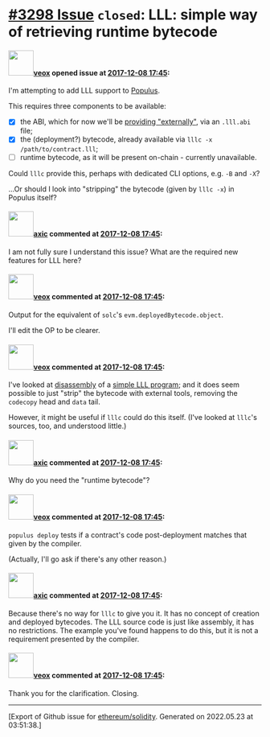 # [\#3298 Issue](https://github.com/ethereum/solidity/issues/3298) `closed`: LLL: simple way of retrieving runtime bytecode

#### <img src="https://avatars.githubusercontent.com/u/3036030?v=4" width="50">[veox](https://github.com/veox) opened issue at [2017-12-08 17:45](https://github.com/ethereum/solidity/issues/3298):

I'm attempting to add LLL support to [Populus](https://github.com/ethereum/populus).

This requires three components to be available:

- [x] the ABI, which for now we'll be [providing "externally"](https://github.com/ethereum/populus/issues/400), via an `.lll.abi` file;
- [x] the (deployment?) bytecode, already available via `lllc -x /path/to/contract.lll`;
- [ ] runtime bytecode, as it will be present on-chain - currently unavailable.

Could `lllc` provide this, perhaps with dedicated CLI options, e.g. `-B` and `-X`?

...Or should I look into "stripping" the bytecode (given by `lllc -x`) in Populus itself?

#### <img src="https://avatars.githubusercontent.com/u/20340?v=4" width="50">[axic](https://github.com/axic) commented at [2017-12-08 17:45](https://github.com/ethereum/solidity/issues/3298#issuecomment-350431774):

I am not fully sure I understand this issue? What are the required new features for LLL here?

#### <img src="https://avatars.githubusercontent.com/u/3036030?v=4" width="50">[veox](https://github.com/veox) commented at [2017-12-08 17:45](https://github.com/ethereum/solidity/issues/3298#issuecomment-350463871):

Output for the equivalent of `solc`'s `evm.deployedBytecode.object`.

I'll edit the OP to be clearer.

#### <img src="https://avatars.githubusercontent.com/u/3036030?v=4" width="50">[veox](https://github.com/veox) commented at [2017-12-08 17:45](https://github.com/ethereum/solidity/issues/3298#issuecomment-350466583):

I've looked at [disassembly](https://gist.github.com/veox/5dcd70fc8486640237c233f7cbf15671) of a [simple LLL program](https://github.com/veox/populus/blob/e3e4adb12546cac7661643dc5b4dbc69c672e11d/tests/fixtures/Greeter.lll); and it does seem possible to just "strip" the bytecode with external tools, removing the `codecopy` head and `data` tail.

However, it might be useful if `lllc` could do this itself. (I've looked at `lllc`'s sources, too, and understood little.)

#### <img src="https://avatars.githubusercontent.com/u/20340?v=4" width="50">[axic](https://github.com/axic) commented at [2017-12-08 17:45](https://github.com/ethereum/solidity/issues/3298#issuecomment-350466839):

Why do you need the "runtime bytecode"?

#### <img src="https://avatars.githubusercontent.com/u/3036030?v=4" width="50">[veox](https://github.com/veox) commented at [2017-12-08 17:45](https://github.com/ethereum/solidity/issues/3298#issuecomment-350467449):

`populus deploy` tests if a contract's code post-deployment matches that given by the compiler.

(Actually, I'll go ask if there's any other reason.)

#### <img src="https://avatars.githubusercontent.com/u/20340?v=4" width="50">[axic](https://github.com/axic) commented at [2017-12-08 17:45](https://github.com/ethereum/solidity/issues/3298#issuecomment-350467794):

Because there's no way for `lllc` to give you it. It has no concept of creation and deployed bytecodes. The LLL source code is just like assembly, it has no restrictions. The example you've found happens to do this, but it is not a requirement presented by the compiler.

#### <img src="https://avatars.githubusercontent.com/u/3036030?v=4" width="50">[veox](https://github.com/veox) commented at [2017-12-08 17:45](https://github.com/ethereum/solidity/issues/3298#issuecomment-350470230):

Thank you for the clarification. Closing.


-------------------------------------------------------------------------------



[Export of Github issue for [ethereum/solidity](https://github.com/ethereum/solidity). Generated on 2022.05.23 at 03:51:38.]

